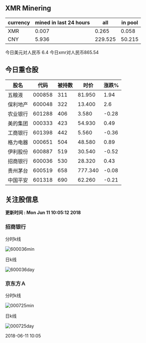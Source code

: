 ## XMR Minering

|currency|mined in last 24 hours|all|in pool|
|---|---|---|---|
|XMR|0.007|0.265|0.058|
|CNY|5.936|229.525|50.215|

今日美元对人民币 6.4	今日xmr对人民币865.54


## 今日重仓股 

|股名|代码|被持数|时价|涨跌%|
|---|---|---|---|---|
|五粮液|000858|311|81.950|1.94|
|保利地产|600048|322|13.400|2.6|
|农业银行|601288|406|3.580|-0.28|
|美的集团|000333|423|54.930|0.49|
|工商银行|601398|442|5.560|-0.36|
|格力电器|000651|504|48.580|0.89|
|伊利股份|600887|519|30.540|-0.52|
|招商银行|600036|530|28.320|0.43|
|贵州茅台|600519|658|777.340|-0.08|
|中国平安|601318|690|62.260|-0.21|

## 关注股信息
**更新时间 : Mon Jun 11 10:05:12 2018**
### 招商银行 
分时k线

![600036min](http://image.sinajs.cn/newchart/min/n/sh600036.gif)

日k线

![600036day](http://image.sinajs.cn/newchart/daily/n/sh600036.gif)

### 京东方Ａ 
分时k线

![000725min](http://image.sinajs.cn/newchart/min/n/sz000725.gif)

日k线

![000725day](http://image.sinajs.cn/newchart/daily/n/sz000725.gif)

2018-06-11 10:05